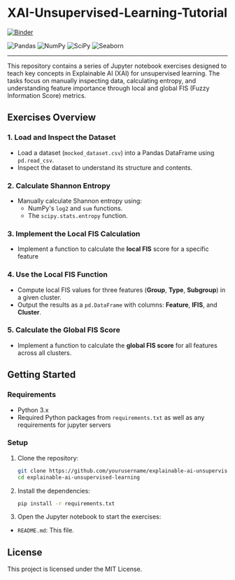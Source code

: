 # XAI-Unsupervised-Learning-Tutorial

[![Binder](https://mybinder.org/badge_logo.svg)](https://mybinder.org/v2/gh/imperonas/XAI-Unsupervised-Learning-Tutorial/HEAD?labpath=excercise.ipynb)

![Pandas](https://img.shields.io/badge/Pandas-library-green)
![NumPy](https://img.shields.io/badge/NumPy-library-blue)
![SciPy](https://img.shields.io/badge/SciPy-library-orange)
![Seaborn](https://img.shields.io/badge/Seaborn-library-lightblue)

---

This repository contains a series of Jupyter notebook exercises designed to teach key concepts in Explainable AI (XAI) for unsupervised learning. The tasks focus on manually inspecting data, calculating entropy, and understanding feature importance through local and global FIS (Fuzzy Information Score) metrics.

## **Exercises Overview**

### **1. Load and Inspect the Dataset**
- Load a dataset (`mocked_dataset.csv`) into a Pandas DataFrame using `pd.read_csv`.
- Inspect the dataset to understand its structure and contents.

### **2. Calculate Shannon Entropy**
- Manually calculate Shannon entropy using:
  - NumPy's `log2` and `sum` functions.
  - The `scipy.stats.entropy` function.

### **3. Implement the Local FIS Calculation**
- Implement a function to calculate the **local FIS** score for a specific feature 

### **4. Use the Local FIS Function**
- Compute local FIS values for three features (**Group**, **Type**, **Subgroup**) in a given cluster.
- Output the results as a `pd.DataFrame` with columns: **Feature**, **lFIS**, and **Cluster**.

### **5. Calculate the Global FIS Score**
- Implement a function to calculate the **global FIS score** for all features across all clusters.

## **Getting Started**

### **Requirements**
- Python 3.x
- Required Python packages from `requirements.txt`  as well as any requirements for jupyter servers
  
### **Setup**
1. Clone the repository:
   ```bash
   git clone https://github.com/yourusername/explainable-ai-unsupervised-learning.git
   cd explainable-ai-unsupervised-learning
   ```
2. Install the dependencies:
   ```bash
   pip install -r requirements.txt
   ```
3. Open the Jupyter notebook to start the exercises:

- `README.md`: This file.

## **License**
This project is licensed under the MIT License.
